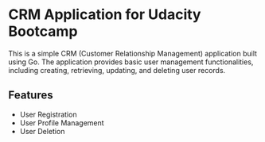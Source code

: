 # CRM Application for Udacity Bootcamp

This is a simple CRM (Customer Relationship Management) application built using Go. The application provides basic user management functionalities, including creating, retrieving, updating, and deleting user records.


## Features

- User Registration
- User Profile Management
- User Deletion